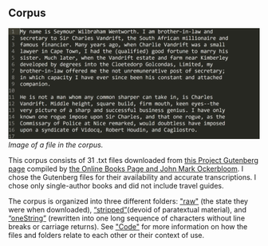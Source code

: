 ## Corpus

![Image of a corpus file](../images/corpus.png)
*Image of a file in the corpus.*

This corpus consists of 31 .txt files downloaded from [this Project Gutenberg page](http://onlinebooks.library.upenn.edu/webbin/gutbook/author?name=Allen%2C%20Grant%2C%201848-1899) compiled by [the Online Books Page and John Mark Ockerbloom](http://onlinebooks.library.upenn.edu/). I chose the Gutenberg files for their availability and accurate transcriptions. I chose only single-author books and did not include travel guides.

The corpus is organized into three different folders: ["raw"](raw) (the state they were when downloaded), [“stripped”](stripped)(devoid of paratextual material), and [“oneString”](onestring) (rewritten into one long sequence of characters without line breaks or carriage returns). See ["Code"](../#code-1) for more information on how the files and folders relate to each other or their context of use.